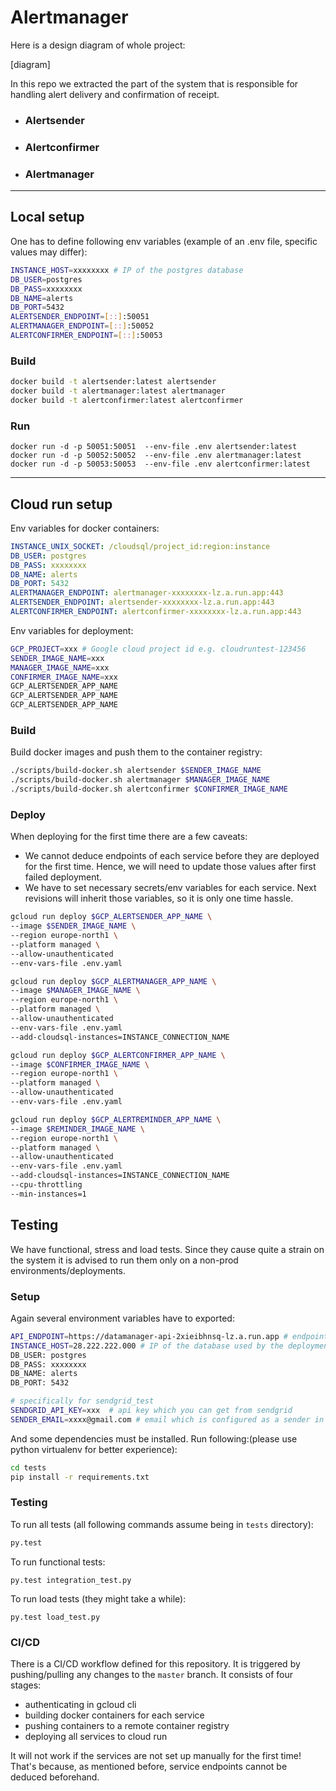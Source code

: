 # Alertmanager

Here is a design diagram of whole project:

[diagram]

In this repo we extracted the part of the system that is responsible for handling alert delivery and confirmation of receipt.

- ### Alertsender

- ### Alertconfirmer

- ### Alertmanager

---

## Local setup

One has to define following env variables (example of an .env file, specific values may differ):

```bash
INSTANCE_HOST=xxxxxxxx # IP of the postgres database
DB_USER=postgres
DB_PASS=xxxxxxxx
DB_NAME=alerts
DB_PORT=5432
ALERTSENDER_ENDPOINT=[::]:50051
ALERTMANAGER_ENDPOINT=[::]:50052
ALERTCONFIRMER_ENDPOINT=[::]:50053
```

### Build

```bash
docker build -t alertsender:latest alertsender
docker build -t alertmanager:latest alertmanager
docker build -t alertconfirmer:latest alertconfirmer
```

### Run

```
docker run -d -p 50051:50051  --env-file .env alertsender:latest
docker run -d -p 50052:50052  --env-file .env alertmanager:latest
docker run -d -p 50053:50053  --env-file .env alertconfirmer:latest
```

---

## Cloud run setup

Env variables for docker containers:

```yaml
INSTANCE_UNIX_SOCKET: /cloudsql/project_id:region:instance
DB_USER: postgres
DB_PASS: xxxxxxxx
DB_NAME: alerts
DB_PORT: 5432
ALERTMANAGER_ENDPOINT: alertmanager-xxxxxxxx-lz.a.run.app:443
ALERTSENDER_ENDPOINT: alertsender-xxxxxxxx-lz.a.run.app:443
ALERTCONFIRMER_ENDPOINT: alertconfirmer-xxxxxxxx-lz.a.run.app:443
```

Env variables for deployment:

```bash
GCP_PROJECT=xxx # Google cloud project id e.g. cloudruntest-123456
SENDER_IMAGE_NAME=xxx
MANAGER_IMAGE_NAME=xxx
CONFIRMER_IMAGE_NAME=xxx
GCP_ALERTSENDER_APP_NAME
GCP_ALERTSENDER_APP_NAME
GCP_ALERTSENDER_APP_NAME
```

### Build

Build docker images and push them to the container registry:

```bash
./scripts/build-docker.sh alertsender $SENDER_IMAGE_NAME
./scripts/build-docker.sh alertmanager $MANAGER_IMAGE_NAME
./scripts/build-docker.sh alertconfirmer $CONFIRMER_IMAGE_NAME
```

### Deploy

When deploying for the first time there are a few caveats:

- We cannot deduce endpoints of each service before they are deployed for the first time.
  Hence, we will need to update those values after first failed deployment.
- We have to set necessary secrets/env variables for each service. Next revisions will inherit those variables, so it is only one time hassle.

```bash
gcloud run deploy $GCP_ALERTSENDER_APP_NAME \
--image $SENDER_IMAGE_NAME \
--region europe-north1 \
--platform managed \
--allow-unauthenticated
--env-vars-file .env.yaml
```

```bash
gcloud run deploy $GCP_ALERTMANAGER_APP_NAME \
--image $MANAGER_IMAGE_NAME \
--region europe-north1 \
--platform managed \
--allow-unauthenticated
--env-vars-file .env.yaml
--add-cloudsql-instances=INSTANCE_CONNECTION_NAME
```

```bash
gcloud run deploy $GCP_ALERTCONFIRMER_APP_NAME \
--image $CONFIRMER_IMAGE_NAME \
--region europe-north1 \
--platform managed \
--allow-unauthenticated
--env-vars-file .env.yaml
```

```bash
gcloud run deploy $GCP_ALERTREMINDER_APP_NAME \
--image $REMINDER_IMAGE_NAME \
--region europe-north1 \
--platform managed \
--allow-unauthenticated
--env-vars-file .env.yaml
--add-cloudsql-instances=INSTANCE_CONNECTION_NAME
--cpu-throttling
--min-instances=1
```

## Testing

We have functional, stress and load tests. Since they cause quite a strain on the system it is advised to run them only on a non-prod environments/deployments.

### Setup

Again several environment variables have to exported:

```bash
API_ENDPOINT=https://datamanager-api-2xieibhnsq-lz.a.run.app # endpoint of datamanager api service
INSTANCE_HOST=28.222.222.000 # IP of the database used by the deployment
DB_USER: postgres
DB_PASS: xxxxxxxx
DB_NAME: alerts
DB_PORT: 5432

# specifically for sendgrid_test
SENDGRID_API_KEY=xxx  # api key which you can get from sendgrid
SENDER_EMAIL=xxxx@gmail.com # email which is configured as a sender in sendgrid
```

And some dependencies must be installed. Run following:(please use python virtualenv for better experience):

```bash
cd tests
pip install -r requirements.txt
```

### Testing

To run all tests (all following commands assume being in `tests` directory):

```bash
py.test
```

To run functional tests:

```
py.test integration_test.py
```

To run load tests (they might take a while):

```
py.test load_test.py
```

### CI/CD

There is a CI/CD workflow defined for this repository. It is triggered by pushing/pulling any changes to the `master` branch.
It consists of four stages:

- authenticating in gcloud cli
- building docker containers for each service
- pushing containers to a remote container registry
- deploying all services to cloud run

It will not work if the services are not set up manually for the first time! That's because, as mentioned before, service endpoints cannot be deduced beforehand.
